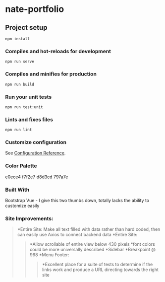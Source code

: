 # nate-portfolio

## Project setup
```
npm install
```

### Compiles and hot-reloads for development
```
npm run serve
```

### Compiles and minifies for production
```
npm run build
```

### Run your unit tests
```
npm run test:unit
```

### Lints and fixes files
```
npm run lint
```

### Customize configuration
See [Configuration Reference](https://cli.vuejs.org/config/).


### Color Palette
e0ece4
f7f2e7
d8d3cd
797a7e

### Built With

Bootstrap Vue - I give this two thumbs down, totally lacks the ability to customize easily


### Site Improvements:
>*Entire Site: Make all text filled with data rather than hard coded, then can easily use Axios to connect backend data
>*Entire Site:
>>*Allow scrollable of entire view below 430 pixels
>>*font colors could be more universally described
>*Sidebar
>>*Breakpoint @ 968
>>*Menu Footer: 
>>>*Excellent place for a suite of tests to determine if the links work and produce a URL directing towards the right site
